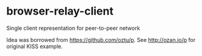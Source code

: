 browser-relay-client
====================

Single client representation for peer-to-peer network

Idea was borrowed from https://github.com/oztu/p.
See http://ozan.io/p for original KISS example.